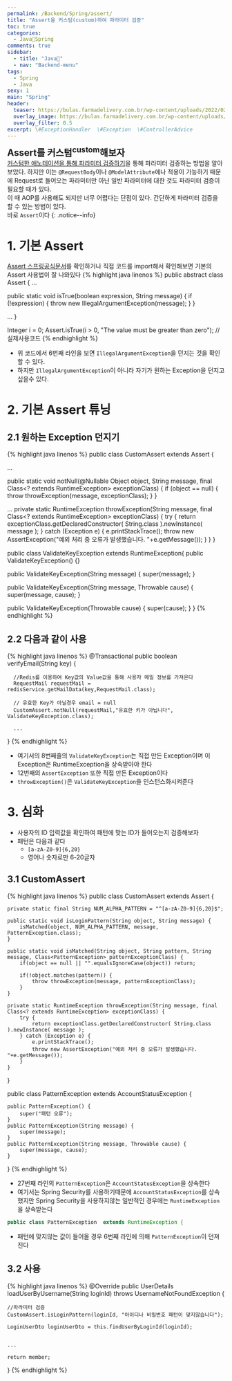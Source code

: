 ```yaml
---
permalink: /Backend/Spring/assert/
title: "Assert을 커스텀(custom)하여 파라미터 검증"
toc: true
categories:
  - Java🐛Spring
comments: true
sidebar:
  - title: "Java🐛"
  - nav: "Backend-menu"
tags:
  - Spring
  - Java
sexy: 1
main: "Spring"
header:
  teaser: https://bulas.farmadelivery.com.br/wp-content/uploads/2022/02/bula-assert.jpg
  overlay_image: https://bulas.farmadelivery.com.br/wp-content/uploads/2022/02/bula-assert.jpg
  overlay_filter: 0.5
excerpt: \#ExceptionHandler  \#Exception  \#ControllerAdvice
---
```


<span style = "font-size:1.5em;  font-weight: 700;">Assert를 커스텀<sup>custom</sup>해보자</span><br>
[커스텀한 애노테이션을 통해 파라미터 검증하기](https://chanyoung-dev.github.io/Backend/Spring/annotation/)을 통해 파라미터 검증하는 방법을 알아보았다. 하지만 이는 `@RequestBody`이나 `@ModelAttribute`에나 적용이 가능하기 때문에 Request로 들어오는 파라미터만 아닌 일반 파라미터에 대한 것도 파라미터 검증이 필요할 때가 있다.  
이 때 AOP를 사용해도 되지만 너무 어렵다는 단점이 있다. 간단하게 파라미터 검증을 할 수 있는 방법이 있다.  
바로 `Assert`이다
{: .notice--info}


# 1. 기본 Assert
[Assert 스프링공식문서](https://docs.spring.io/spring-framework/docs/current/javadoc-api/org/springframework/util/Assert.html)를 확인하거나 직접 코드를 import해서 확인해보면 기본의 Assert 사용법이 잘 나와있다
{% highlight java linenos %}
public abstract class Assert {
  ...

  public static void isTrue(boolean expression, String message) {
      if (!expression) {
          throw new IllegalArgumentException(message);
      }
  }

  ...
}

Integer i = 0;
Assert.isTrue(i > 0, "The value must be greater than zero"); //실제사용코드
{% endhighlight %}
- 위 코드에서 6번째 라인을 보면 `IllegalArgumentException`을 던지는 것을 확인할 수 있다.
- 하지만 `IllegalArgumentException`이 아니라 자기가 원하는 Exception을 던지고 싶을수 있다.

# 2. 기본 Assert 튜닝
## 2.1 원하는 Exception 던지기
{% highlight java linenos %}
public class CustomAssert extends Assert {

  ...

  public static void notNull(@Nullable Object object, String message, final Class<? extends RuntimeException> exceptionClass) {
      if (object == null) {
          throw throwException(message, exceptionClass);
      }
  }

  ...
  private static RuntimeException throwException(String message, final Class<? extends RuntimeException> exceptionClass) {
      try {
          return exceptionClass.getDeclaredConstructor( String.class ).newInstance( message );
      } catch (Exception e) {
          e.printStackTrace();
          throw new AssertException("예외 처리 중 오류가 발생했습니다. "+e.getMessage());
      }
  }
}

public class ValidateKeyException extends RuntimeException{
  public ValidateKeyException() {}
  
  public ValidateKeyException(String message) {
      super(message);
  }
  
  public ValidateKeyException(String message, Throwable cause) {
      super(message, cause);
  }
  
  public ValidateKeyException(Throwable cause) {
      super(cause);
  }
}
{% endhighlight %}

## 2.2 다음과 같이 사용
{% highlight java linenos %}
  @Transactional
  public boolean verifyEmail(String key) {

      //Redis를 이용하여 Key값의 Value값을 통해 사용자 메일 정보를 가져온다
      RequestMail requestMail = redisService.getMailData(key,RequestMail.class);

      // 유효한 Key가 아닐경우 email = null
      CustomAssert.notNull(requestMail,"유효한 키가 아닙니다", ValidateKeyException.class);

      ...
  }
{% endhighlight %}
- 여기서의 8번째줄의 `ValidateKeyException`는 직접 만든 Exception이며 이 Exception은 RuntimeException을 상속받아야 한다
- 12번째의 `AssertException` 또한 직접 만든 Exception이다
- `throwException()`은 `ValidateKeyException`을 인스턴스화시켜준다

# 3. 심화
- 사용자의 ID 입력값을 확인하여 패턴에 맞는 ID가 들어오는지 검증해보자
- 패턴은 다음과 같다
  - `[a-zA-Z0-9]{6,20}`
  - 영어나 숫자로만 6-20글자

## 3.1 CustomAssert
{% highlight java linenos %}
public class CustomAssert extends Assert {

    private static final String NUM_ALPHA_PATTERN = "^[a-zA-Z0-9]{6,20}$";

    public static void isLoginPattern(String object, String message) {
        isMatched(object, NUM_ALPHA_PATTERN, message, PatternException.class);
    }

    public static void isMatched(String object, String pattern, String message, Class<PatternException> patternExceptionClass) {
        if(object == null || "".equalsIgnoreCase(object)) return;

        if(!object.matches(pattern)) {
            throw throwException(message, patternExceptionClass);
        }
    }

    private static RuntimeException throwException(String message, final Class<? extends RuntimeException> exceptionClass) {
        try {
            return exceptionClass.getDeclaredConstructor( String.class ).newInstance( message );
        } catch (Exception e) {
            e.printStackTrace();
            throw new AssertException("예외 처리 중 오류가 발생했습니다. "+e.getMessage());
        }
    }
}

public class PatternException  extends AccountStatusException {

    public PatternException() {
        super("패턴 오류");
    }
    public PatternException(String message) {
        super(message);
    }
    public PatternException(String message, Throwable cause) {
        super(message, cause);
    }

}
{% endhighlight %}
- 27번째 라인의 `PatternException`은 `AccountStatusException`을 상속한다
- 여기서는 Spring Security를 사용하기때문에 `AccountStatusException`를 상속했지만 Spring Security을 사용하지않는 일반적인 경우에는 `RuntimeException`을 상속받는다
```java
public class PatternException  extends RuntimeException {
```
- 패턴에 맞지않는 값이 들어올 경우 6번째 라인에 의해 `PatternException`이 던져진다

## 3.2 사용
{% highlight java linenos %}
@Override
public UserDetails loadUserByUsername(String loginId) throws UsernameNotFoundException {

    //파라미터 검증
    CustomAssert.isLoginPattern(loginId, "아이디나 비밀번호 패턴이 맞지않습니다");

    LoginUserDto loginUserDto = this.findUserByLoginId(loginId);


    ...

    return member;
}
{% endhighlight %}



